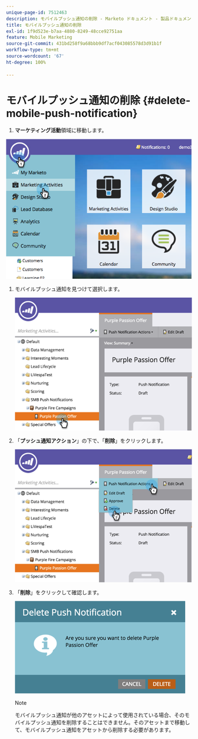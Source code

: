 ```yaml
---
unique-page-id: 7512463
description: モバイルプッシュ通知の削除 - Marketo ドキュメント - 製品ドキュメント
title: モバイルプッシュ通知の削除
exl-id: 1f9d523e-b7aa-4880-8249-48cce92751aa
feature: Mobile Marketing
source-git-commit: 431bd258f9a68bbb9df7acf043085578d3d91b1f
workflow-type: tm+mt
source-wordcount: '67'
ht-degree: 100%

---
```


# モバイルプッシュ通知の削除 {#delete-mobile-push-notification}

1. **マーケティング活動**&#x200B;領域に移動します。

![](assets/image2015-4-22-18-3a42-3a36.png)

1. モバイルプッシュ通知を見つけて選択します。

   ![](assets/image2015-4-22-18-3a43-3a21.png)

1. 「**プッシュ通知アクション**」の下で、「**削除**」をクリックします。

   ![](assets/image2015-4-22-18-3a43-3a38.png)

1. 「**削除**」をクリックして確認します。

   ![](assets/image2015-4-22-18-3a43-3a51.png)

   >[!NOTE]
   >
   >モバイルプッシュ通知が他のアセットによって使用されている場合、そのモバイルプッシュ通知を削除することはできません。そのアセットまで移動して、モバイルプッシュ通知をアセットから削除する必要があります。
